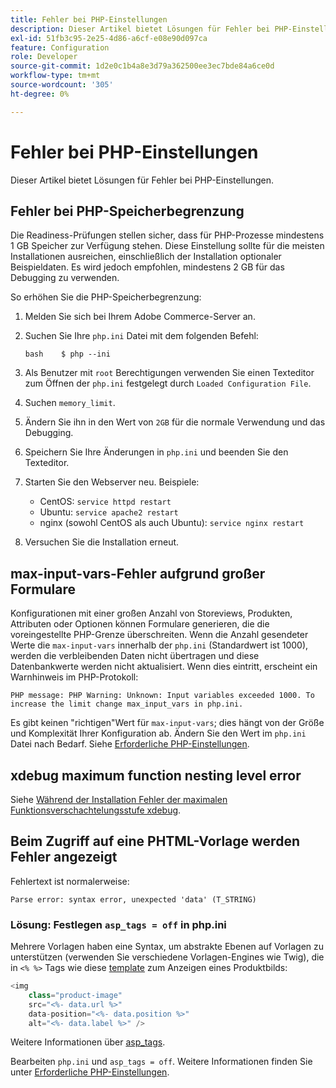 ```yaml
---
title: Fehler bei PHP-Einstellungen
description: Dieser Artikel bietet Lösungen für Fehler bei PHP-Einstellungen.
exl-id: 51fb3c95-2e25-4d86-a6cf-e08e90d097ca
feature: Configuration
role: Developer
source-git-commit: 1d2e0c1b4a8e3d79a362500ee3ec7bde84a6ce0d
workflow-type: tm+mt
source-wordcount: '305'
ht-degree: 0%

---
```


# Fehler bei PHP-Einstellungen

Dieser Artikel bietet Lösungen für Fehler bei PHP-Einstellungen.

## Fehler bei PHP-Speicherbegrenzung

Die Readiness-Prüfungen stellen sicher, dass für PHP-Prozesse mindestens 1 GB Speicher zur Verfügung stehen. Diese Einstellung sollte für die meisten Installationen ausreichen, einschließlich der Installation optionaler Beispieldaten. Es wird jedoch empfohlen, mindestens 2 GB für das Debugging zu verwenden.

So erhöhen Sie die PHP-Speicherbegrenzung:

1. Melden Sie sich bei Ihrem Adobe Commerce-Server an.
1. Suchen Sie Ihre `php.ini` Datei mit dem folgenden Befehl:

   ```
   bash    $ php --ini
   ```

1. Als Benutzer mit `root` Berechtigungen verwenden Sie einen Texteditor zum Öffnen der `php.ini` festgelegt durch `Loaded Configuration File`.
1. Suchen `memory_limit`.
1. Ändern Sie ihn in den Wert von `2GB` für die normale Verwendung und das Debugging.
1. Speichern Sie Ihre Änderungen in `php.ini` und beenden Sie den Texteditor.
1. Starten Sie den Webserver neu. Beispiele:

   * CentOS: `service httpd restart`
   * Ubuntu: `service apache2 restart`
   * nginx (sowohl CentOS als auch Ubuntu): `service nginx restart`

1. Versuchen Sie die Installation erneut.

## max-input-vars-Fehler aufgrund großer Formulare

Konfigurationen mit einer großen Anzahl von Storeviews, Produkten, Attributen oder Optionen können Formulare generieren, die die voreingestellte PHP-Grenze überschreiten. Wenn die Anzahl gesendeter Werte die `max-input-vars` innerhalb der `php.ini` (Standardwert ist 1000), werden die verbleibenden Daten nicht übertragen und diese Datenbankwerte werden nicht aktualisiert. Wenn dies eintritt, erscheint ein Warnhinweis im PHP-Protokoll:

```terminal
PHP message: PHP Warning: Unknown: Input variables exceeded 1000. To increase the limit change max_input_vars in php.ini.
```

Es gibt keinen &quot;richtigen&quot;Wert für `max-input-vars`; dies hängt von der Größe und Komplexität Ihrer Konfiguration ab. Ändern Sie den Wert im `php.ini` Datei nach Bedarf. Siehe [Erforderliche PHP-Einstellungen](https://devdocs.magento.com/guides/v2.3/install-gde/prereq/php-settings.html).

## xdebug maximum function nesting level error

Siehe [Während der Installation Fehler der maximalen Funktionsverschachtelungsstufe xdebug](/help/troubleshooting/miscellaneous/installation-xdebug-maximum-function-nesting-level-error.md).

## Beim Zugriff auf eine PHTML-Vorlage werden Fehler angezeigt

Fehlertext ist normalerweise:

```terminal
Parse error: syntax error, unexpected 'data' (T_STRING)
```

### Lösung: Festlegen `asp_tags = off` in php.ini

Mehrere Vorlagen haben eine Syntax, um abstrakte Ebenen auf Vorlagen zu unterstützen (verwenden Sie verschiedene Vorlagen-Engines wie Twig), die in `<% %>` Tags wie diese [template](https://github.com/magento/magento2/blob/2.0/app/code/Magento/Catalog/view/adminhtml/templates/product/edit/base_image.phtml) zum Anzeigen eines Produktbilds:

```php
<img
    class="product-image"
    src="<%- data.url %>"
    data-position="<%- data.position %>"
    alt="<%- data.label %>" />
```

Weitere Informationen über [asp\_tags](http://php.net/manual/en/ini.core.php#ini.asp-tags).

Bearbeiten `php.ini` und `asp_tags = off`. Weitere Informationen finden Sie unter [Erforderliche PHP-Einstellungen](https://devdocs.magento.com/guides/v2.3/install-gde/prereq/php-settings.html).
